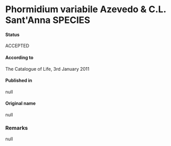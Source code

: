 # Phormidium variabile Azevedo & C.L. Sant'Anna SPECIES

#### Status
ACCEPTED

#### According to
The Catalogue of Life, 3rd January 2011

#### Published in
null

#### Original name
null

### Remarks
null